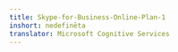 ```yaml
---
title: Skype-for-Business-Online-Plan-1
inshort: nedefinēta
translator: Microsoft Cognitive Services
---
```




